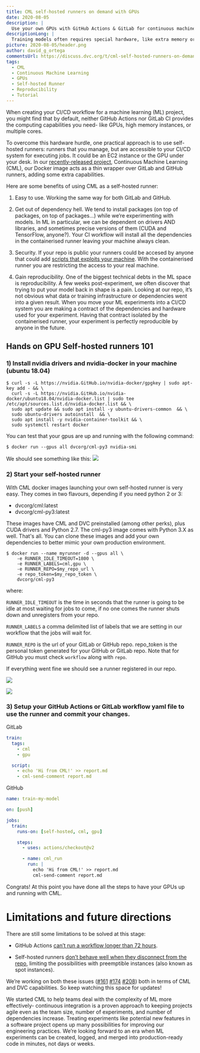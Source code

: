 ```yaml
---
title: CML self-hosted runners on demand with GPUs
date: 2020-08-05
description: |
  Use your own GPUs with GitHub Actions & GitLab for continuous machine learning.
descriptionLong: |
  Training models often requires special hardware, like extra memory or GPUs. How can we provide a CI/CD pipeline with this hardware? Find out how to setup your own self-hosted runners on-demand with GPUs for fast training.
picture: 2020-08-05/header.png
author: david_g_ortega
commentsUrl: https://discuss.dvc.org/t/cml-self-hosted-runners-on-demand-with-gpus/462
tags:
  - CML
  - Continuous Machine Learning
  - GPUs
  - Self-hosted Runner
  - Reproducibility
  - Tutorial
---
```


When creating your CI/CD workflow for a machine learning (ML) project, you might
find that by default, neither GitHub Actions nor GitLab CI provides the
computing capabilities you need- like GPUs, high memory instances, or multiple
cores.

To overcome this hardware hurdle, one practical approach is to use self-hosted
runners: runners that you manage, but are accessible to your CI/CD system for
executing jobs. It could be an EC2 instance or the GPU under your desk. In our
[recently-released project](https://dvc.org/blog/cml-release), Continuous
Machine Learning (CML), our Docker image acts as a thin wrapper over GitLab and
GitHub runners, adding some extra capabilities.

Here are some benefits of using CML as a self-hosted runner:

1.  Easy to use. Working the same way for both GitLab and GitHub.

2.  Get out of dependency hell. We tend to install packages (on top of packages,
    on top of packages…) while we‘re experimenting with models. In ML in
    particular, we can be dependent on drivers AND libraries, and sometimes
    precise versions of them (CUDA and TensorFlow, anyone?). Your CI workflow
    will install all the dependencies in the containerised runner leaving your
    machine always clean.

3.  Security. If your repo is public your runners could be accesed by anyone
    that could add
    [scripts that exploits your machine](https://docs.GitHub.com/en/actions/hosting-your-own-runners/about-self-hosted-runners#self-hosted-runner-security-with-public-repositories).
    With the containerised runner you are restricting the access to your real
    machine.

4.  Gain reproducibility. One of the biggest technical debts in the ML space is
    reproducibility. A few weeks post-experiment, we often discover that trying
    to put your model back in shape is a pain. Looking at our repo, it’s not
    obvious what data or training infrastructure or dependencies went into a
    given result. When you move your ML experiments into a CI/CD system you are
    making a contract of the dependencies and hardware used for your experiment.
    Having that contract isolated by the containerised runner, your experiment
    is perfectly reproducible by anyone in the future.

## Hands on GPU Self-hosted runners 101

### 1) Install nvidia drivers and nvidia-docker in your machine (ubuntu 18.04)

```dvc
$ curl -s -L https://nvidia.GitHub.io/nvidia-docker/gpgkey | sudo apt-key add - && \
  curl -s -L https://nvidia.GitHub.io/nvidia-docker/ubuntu18.04/nvidia-docker.list | sudo tee /etc/apt/sources.list.d/nvidia-docker.list && \
  sudo apt update && sudo apt install -y ubuntu-drivers-common  && \
  sudo ubuntu-drivers autoinstall  && \
  sudo apt install -y nvidia-container-toolkit && \
  sudo systemctl restart docker
```

You can test that your gpus are up and running with the following command:

```dvc
$ docker run --gpus all dvcorg/cml-py3 nvidia-smi
```

We should see something like this:
![](/uploads/images/2020-08-05/nvidia-smi-output.png)

### 2) Start your self-hosted runner

With CML docker images launching your own self-hosted runner is very easy. They
comes in two flavours, depending if you need python 2 or 3:

- dvcorg/cml:latest
- dvcorg/cml-py3:latest

These images have CML and DVC preinstalled (among other perks), plus CUDA
drivers and Python 2.7. The cml-py3 image comes with Python 3.X as well. That's
all. You can clone these images and add your own dependencies to better mimic
your own production environment.

```dvc
$ docker run --name myrunner -d --gpus all \
    -e RUNNER_IDLE_TIMEOUT=1800 \
    -e RUNNER_LABELS=cml,gpu \
    -e RUNNER_REPO=$my_repo_url \
    -e repo_token=$my_repo_token \
    dvcorg/cml-py3
```

where:

`RUNNER_IDLE_TIMEOUT` is the time in seconds that the runner is going to be idle
at most waiting for jobs to come, if no one comes the runner shuts down and
unregisters from your repo.

`RUNNER_LABELS` a comma delimited list of labels that we are setting in our
workflow that the jobs will wait for.

`RUNNER_REPO` is the url of your GitLab or GitHub repo. repo_token is the
personal token generated for your GitHub or GitLab repo. Note that for GitHub
you must check `workflow` along with `repo`.

If everything went fine we should see a runner registered in our repo.

![](/uploads/images/2020-08-05/registered-cml-runner-gitHub.png)

![](/uploads/images/2020-08-05/registered-cml-runner-gitLab.png)

### 3) Setup your GitHub Actions or GitLab workflow yaml file to use the runner and commit your changes.

GitLab

```yaml
train:
  tags:
    - cml
    - gpu

  script:
    - echo 'Hi from CML!' >> report.md
    - cml-send-comment report.md
```

GitHub

```yaml
name: train-my-model

on: [push]

jobs:
  train:
    runs-on: [self-hosted, cml, gpu]

    steps:
      - uses: actions/checkout@v2

      - name: cml_run
        run: |
          echo 'Hi from CML!' >> report.md
          cml-send-comment report.md
```

Congrats! At this point you have done all the steps to have your GPUs up and
running with CML.

# Limitations and future directions

There are still some limitations to be solved at this stage:

- GitHub Actions
  [can’t run a workflow longer than 72 hours](https://docs.GitHub.com/en/actions/getting-started-with-GitHub-actions/about-GitHub-actions#usage-limits).

- Self-hosted runners
  [don’t behave well when they disconnect from the repo](https://GitLab.com/GitLab-org/GitLab/-/issues/229851#note_390371734),
  limiting the possibilities with preemptible instances (also known as spot
  instances).

We’re working on both these issues
([#161](https://github.com/iterative/cml/issues/161)
[#174](https://github.com/iterative/cml/issues/174)
[#208](https://github.com/iterative/cml/issues/208)) both in terms of CML and
DVC capabilities. So keep watching this space for updates!

We started CML to help teams deal with the complexity of ML more effectively-
continuous integration is a proven approach to keeping projects agile even as
the team size, number of experiments, and number of dependencies increase.
Treating experiments like potential new features in a software project opens up
many possibilities for improving our engineering practices. We’re looking
forward to an era when ML experiments can be created, logged, and merged into
production-ready code in minutes, not days or weeks.
